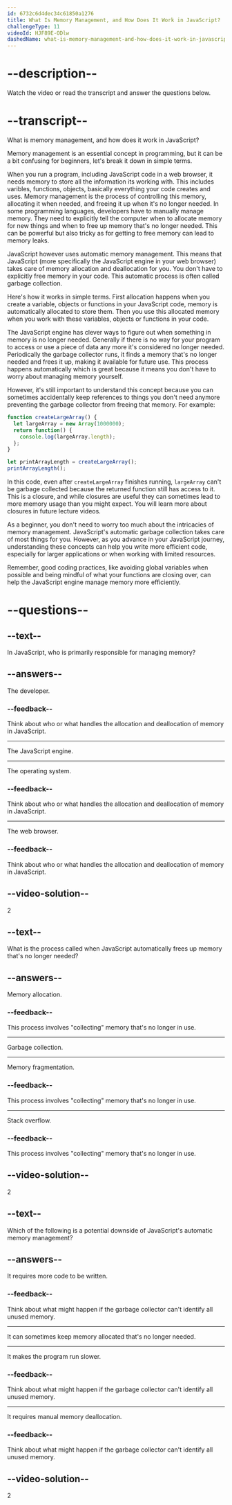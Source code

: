 ```yaml
---
id: 6732c6d4dec34c61850a1276
title: What Is Memory Management, and How Does It Work in JavaScript?
challengeType: 11
videoId: HJF89E-ODlw
dashedName: what-is-memory-management-and-how-does-it-work-in-javascript
---
```


# --description--

Watch the video or read the transcript and answer the questions below.

# --transcript--

What is memory management, and how does it work in JavaScript?

Memory management is an essential concept in programming, but it can be a bit confusing for beginners, let's break it down in simple terms.

When you run a program, including JavaScript code in a web browser, it needs memory to store all the information its working with. This includes varibles, functions, objects, basically everything your code creates and uses. Memory management is the process of controlling this memory, allocating it when needed, and freeing it up when it's no longer needed. In some programming languages, developers have to manually manage memory. They need to explicitly tell the computer when to allocate memory for new things and when to free up memory that's no longer needed. This can be powerful but also tricky as for getting to free memory can lead to memory leaks.

JavaScript however uses automatic memory management. This means that JavaScript (more specifically the JavaScript engine in your web browser) takes care of memory allocation and deallocation for you. You don't have to explicitly free memory in your code. This automatic process is often called garbage collection.

Here's how it works in simple terms. First allocation happens when you create a variable, objects or functions in your JavaScript code, memory is automatically allocated to store them. Then you use this allocated memory when you work with these variables, objects or functions in your code.

The JavaScript engine has clever ways to figure out when something in memory is no longer needed. Generally if there is no way for your program to access or use a piece of data any more it's considered no longer needed. Periodically the garbage collector runs, it finds a memory that's no longer needed and frees it up, making it available for future use. This process happens automatically which is great because it means you don't have to worry about managing memory yourself.

However, it's still important to understand this concept because you can sometimes accidentally keep references to things you don't need anymore preventing the garbage collector from freeing that memory. For example:

```js
function createLargeArray() {
  let largeArray = new Array(1000000);
  return function() {
    console.log(largeArray.length);
  };
}

let printArrayLength = createLargeArray();
printArrayLength();
```

In this code, even after `createLargeArray` finishes running, `largeArray` can't be garbage collected because the returned function still has access to it. This is a closure, and while closures are useful they can sometimes lead to more memory usage than you might expect. You will learn more about closures in future lecture videos.

As a beginner, you don't need to worry too much about the intricacies of memory management. JavaScript's automatic garbage collection takes care of most things for you. However, as you advance in your JavaScript journey, understanding these concepts can help you write more efficient code, especially for larger applications or when working with limited resources.

Remember, good coding practices, like avoiding global variables when possible and being mindful of what your functions are closing over, can help the JavaScript engine manage memory more efficiently.

# --questions--

## --text--

In JavaScript, who is primarily responsible for managing memory?

## --answers--

The developer.

### --feedback--

Think about who or what handles the allocation and deallocation of memory in JavaScript.

---

The JavaScript engine.

---

The operating system.

### --feedback--

Think about who or what handles the allocation and deallocation of memory in JavaScript.

---

The web browser.

### --feedback--

Think about who or what handles the allocation and deallocation of memory in JavaScript.

## --video-solution--

2

## --text--

What is the process called when JavaScript automatically frees up memory that's no longer needed?

## --answers--

Memory allocation.

### --feedback--

This process involves "collecting" memory that's no longer in use.

---

Garbage collection.

---

Memory fragmentation.

### --feedback--

This process involves "collecting" memory that's no longer in use.

---

Stack overflow.

### --feedback--

This process involves "collecting" memory that's no longer in use.

## --video-solution--

2

## --text--

Which of the following is a potential downside of JavaScript's automatic memory management?

## --answers--

It requires more code to be written.

### --feedback--

Think about what might happen if the garbage collector can't identify all unused memory.

---

It can sometimes keep memory allocated that's no longer needed.

---

It makes the program run slower.

### --feedback--

Think about what might happen if the garbage collector can't identify all unused memory.

---

It requires manual memory deallocation.

### --feedback--

Think about what might happen if the garbage collector can't identify all unused memory.

## --video-solution--

2
